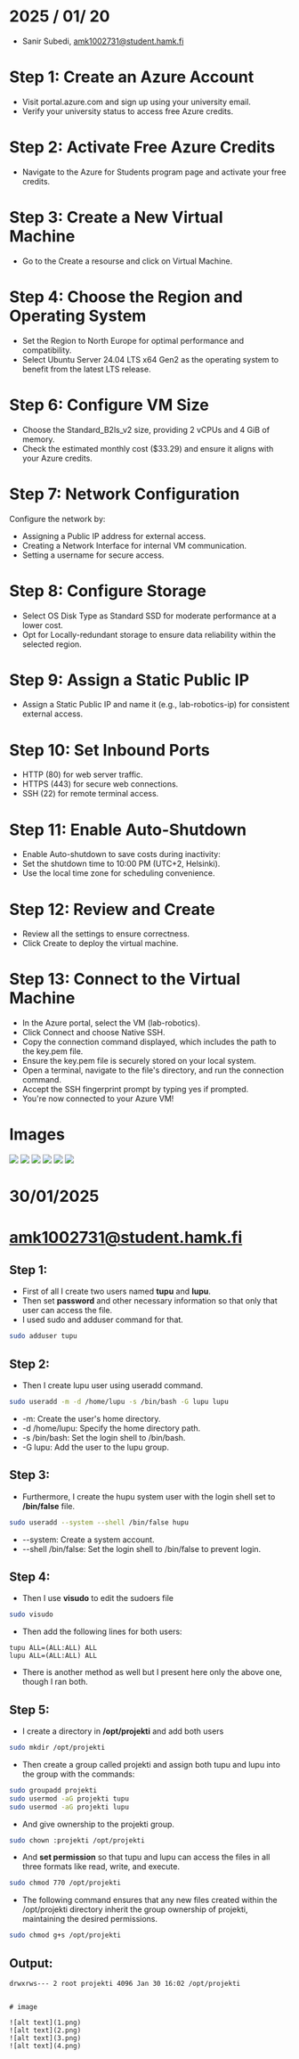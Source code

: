 # 2025 / 01/ 20
 - Sanir Subedi, amk1002731@student.hamk.fi


# Step 1: Create an Azure Account
- Visit portal.azure.com and sign up using your university email.
- Verify your university status to access free Azure credits.
# Step 2: Activate Free Azure Credits
- Navigate to the Azure for Students program page and activate your free credits. 

# Step 3: Create a New Virtual Machine
- Go to the Create a resourse and click on Virtual Machine.


#  Step 4: Choose the Region and Operating System
- Set the Region to North Europe for optimal performance and compatibility.
- Select Ubuntu Server 24.04 LTS  x64 Gen2 as the operating system to benefit from the latest LTS release.

# Step 6: Configure VM Size
- Choose the Standard_B2ls_v2 size, providing 2 vCPUs and 4 GiB of memory.
- Check the estimated monthly cost ($33.29) and ensure it aligns with your Azure credits.

# Step 7: Network Configuration

Configure the network by:
- Assigning a Public IP address for external access.
- Creating a Network Interface for internal VM communication.
- Setting a username for secure access.

# Step 8: Configure Storage

- Select OS Disk Type as Standard SSD for moderate performance at a lower cost.
- Opt for Locally-redundant storage to ensure data reliability within the selected region.

# Step 9: Assign a Static Public IP
- Assign a Static Public IP and name it (e.g., lab-robotics-ip) for consistent external access.

# Step 10: Set Inbound Ports

- HTTP (80) for web server traffic.
- HTTPS (443) for secure web connections.
- SSH (22) for remote terminal access.

# Step 11: Enable Auto-Shutdown

- Enable Auto-shutdown to save costs during inactivity:
- Set the shutdown time to 10:00 PM (UTC+2, Helsinki).
- Use the local time zone for scheduling convenience.

# Step 12: Review and Create
- Review all the settings to ensure correctness.
- Click Create to deploy the virtual machine.

# Step 13: Connect to the Virtual Machine
- In the Azure portal, select the VM (lab-robotics).
- Click Connect and choose Native SSH.
- Copy the connection command displayed, which includes the path to the key.pem file. 
- Ensure the key.pem file is securely stored on your local system.
- Open a terminal, navigate to the file's directory, and run the connection command.
- Accept the SSH fingerprint prompt by typing yes if prompted.
- You're now connected to your Azure VM!

# Images 

![](image/Connect.png)
![](image/lab-robotics%20-%20Microsoft%20Azure_page-0001.jpg)
![](image/lab-robotics%20-%20Microsoft%20Azure_page-0002.jpg)
![](image/lab-robotics%20-%20Microsoft%20Azure_page-0003.jpg)
![](image/Overview%20.png)
![](image/Screenshot%202025-01-20%20111802.png)




# 30/01/2025

# amk1002731@student.hamk.fi
## Step 1:
- First of all I create two users named **tupu** and **lupu**.
- Then set **password** and other necessary information so that only that user can access the file.
- I used sudo and adduser command for that.

```bash
sudo adduser tupu
```

## Step 2:
- Then I create lupu user using useradd command.

```bash
sudo useradd -m -d /home/lupu -s /bin/bash -G lupu lupu
```

- -m: Create the user's home directory.
- -d /home/lupu: Specify the home directory path.
- -s /bin/bash: Set the login shell to /bin/bash.
- -G lupu: Add the user to the lupu group.

## Step 3: 
- Furthermore, I create the hupu system user with the login shell set to **/bin/false** file.

```bash
sudo useradd --system --shell /bin/false hupu
```

- --system: Create a system account.
- --shell /bin/false: Set the login shell to /bin/false to prevent login.

## Step 4: 
- Then I use **visudo** to edit the sudoers file

```bash
sudo visudo
```

- Then add the following lines for both users:

```plaintext
tupu ALL=(ALL:ALL) ALL
lupu ALL=(ALL:ALL) ALL
```

- There is another method as well but I present here only the above one, though I ran both.

## Step 5:
- I create a directory in **/opt/projekti** and add both users

```bash
sudo mkdir /opt/projekti
```

- Then create a group called projekti and assign both tupu and lupu into the group with the commands:

```bash
sudo groupadd projekti
sudo usermod -aG projekti tupu
sudo usermod -aG projekti lupu
```

- And give ownership to the projekti group.

```bash
sudo chown :projekti /opt/projekti
```

- And **set permission** so that tupu and lupu can access the files in all three formats like read, write, and execute.

```bash
sudo chmod 770 /opt/projekti
```

- The following command ensures that any new files created within the /opt/projekti directory inherit the group ownership of projekti, maintaining the desired permissions.

```bash
sudo chmod g+s /opt/projekti
```

## Output:

```plaintext
drwxrws--- 2 root projekti 4096 Jan 30 16:02 /opt/projekti


# image 

![alt text](1.png)
![alt text](2.png)
![alt text](3.png)
![alt text](4.png)
